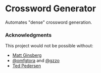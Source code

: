 # Crossword Generator

Automates "dense" crossword generation.

### Acknowledgments
This project would not be possible without:
* [Matt Ginsberg](https://tiwwdty.com/clue/)
* [@omfgtora](https://github.com/omfgtora) and [@gzzo](https://github.com/gzzo)
* [Ted Pedersen](https://www.d.umn.edu/~tpederse/Group01/WordNet/wordnet-stoplist.html)